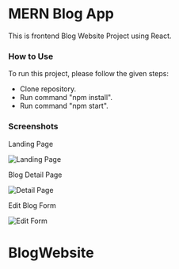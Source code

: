 # MERN Blog App

This is frontend Blog Website Project using React.

### How to Use

To run this project, please follow the given steps:
 - Clone repository.
 - Run command "npm install".
 - Run command "npm start".

### Screenshots

Landing Page

![Landing Page](https://github.com/nikhil-yadav999/BlogWebsite/tree/main/Resources/l1.png)

Blog Detail Page

![Detail Page](https://github.com/nikhil-yadav999/BlogWebsite/tree/main/Resources/l2.png)

Edit Blog Form

![Edit Form](https://github.com/nikhil-yadav999/BlogWebsite/tree/main/Resources/l3.png)
# BlogWebsite
